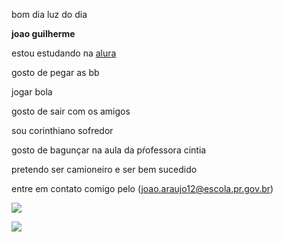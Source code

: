 bom dia luz do dia 

**joao guilherme**

estou estudando na [alura](https://www.alura.com.br/?srsltid=AfmBOopiLfyoRpWODcrr-a31mvE8c-OvgH_Dz7UYWp0Rl8uzgZu-NxQn)


gosto de pegar as bb

jogar bola 


 gosto de sair com os amigos 


sou corinthiano sofredor 


gosto de bagunçar na aula da pŕofessora cintia 

pretendo ser camioneiro e ser bem sucedido 

entre em contato comigo pelo (joao.araujo12@escola.pr.gov.br)

![](https://media.tenor.com/9og0Smmw_2EAAAAM/corinthians-sccp.gif)


![](https://media.tenor.com/MCBkr6dWLkUAAAAM/corinthians-rodrigo-garro.gif)

